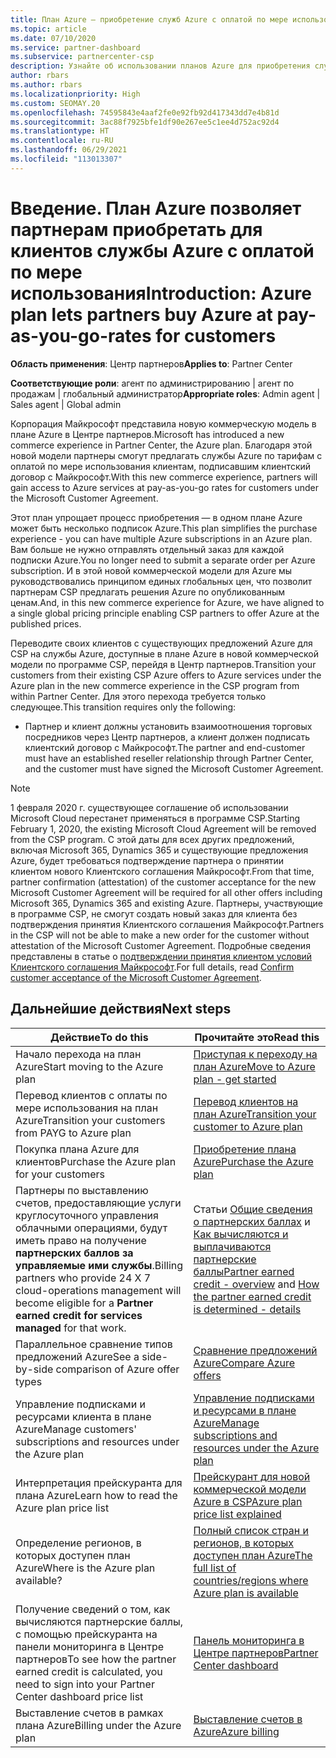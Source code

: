 ```yaml
---
title: План Azure — приобретение служб Azure с оплатой по мере использования
ms.topic: article
ms.date: 07/10/2020
ms.service: partner-dashboard
ms.subservice: partnercenter-csp
description: Узнайте об использовании планов Azure для приобретения служб Azure с оплатой по мере использования для клиентов. Узнайте также о новых требованиях к безопасности.
author: rbars
ms.author: rbars
ms.localizationpriority: High
ms.custom: SEOMAY.20
ms.openlocfilehash: 74595843e4aaf2fe0e92fb92d417343dd7e4b81d
ms.sourcegitcommit: 3ac88f7925bfe1df90e267ee5c1ee4d752ac92d4
ms.translationtype: HT
ms.contentlocale: ru-RU
ms.lasthandoff: 06/29/2021
ms.locfileid: "113013307"
---
```

# <a name="introduction-azure-plan-lets-partners-buy-azure-at-pay-as-you-go-rates-for-customers"></a><span data-ttu-id="c148c-104">Введение. План Azure позволяет партнерам приобретать для клиентов службы Azure с оплатой по мере использования</span><span class="sxs-lookup"><span data-stu-id="c148c-104">Introduction: Azure plan lets partners buy Azure at pay-as-you-go-rates for customers</span></span>

<span data-ttu-id="c148c-105">**Область применения**: Центр партнеров</span><span class="sxs-lookup"><span data-stu-id="c148c-105">**Applies to**: Partner Center</span></span>

<span data-ttu-id="c148c-106">**Соответствующие роли**: агент по администрированию | агент по продажам | глобальный администратор</span><span class="sxs-lookup"><span data-stu-id="c148c-106">**Appropriate roles**: Admin agent | Sales agent | Global admin</span></span>

<span data-ttu-id="c148c-107">Корпорация Майкрософт представила новую коммерческую модель в плане Azure в Центре партнеров.</span><span class="sxs-lookup"><span data-stu-id="c148c-107">Microsoft has introduced a new commerce experience in Partner Center, the Azure plan.</span></span>  <span data-ttu-id="c148c-108">Благодаря этой новой модели партнеры смогут предлагать службы Azure по тарифам с оплатой по мере использования клиентам, подписавшим клиентский договор с Майкрософт.</span><span class="sxs-lookup"><span data-stu-id="c148c-108">With this new commerce experience, partners will gain access to Azure services at pay-as-you-go rates for customers under the Microsoft Customer Agreement.</span></span>

<span data-ttu-id="c148c-109">Этот план упрощает процесс приобретения — в одном плане Azure может быть несколько подписок Azure.</span><span class="sxs-lookup"><span data-stu-id="c148c-109">This plan simplifies the purchase experience - you can have multiple Azure subscriptions in an Azure plan.</span></span> <span data-ttu-id="c148c-110">Вам больше не нужно отправлять отдельный заказ для каждой подписки Azure.</span><span class="sxs-lookup"><span data-stu-id="c148c-110">You no longer need to submit a separate order per Azure subscription.</span></span> <span data-ttu-id="c148c-111">И в этой новой коммерческой модели для Azure мы руководствовались принципом единых глобальных цен, что позволит партнерам CSP предлагать решения Azure по опубликованным ценам.</span><span class="sxs-lookup"><span data-stu-id="c148c-111">And, in this new commerce experience for Azure, we have aligned to a single global pricing principle enabling CSP partners to offer Azure at the published prices.</span></span>

<span data-ttu-id="c148c-112">Переводите своих клиентов с существующих предложений Azure для CSP на службы Azure, доступные в плане Azure в новой коммерческой модели по программе CSP, перейдя в Центр партнеров.</span><span class="sxs-lookup"><span data-stu-id="c148c-112">Transition your customers from their existing CSP Azure offers to Azure services under the Azure plan in the new commerce experience in the CSP program from within Partner Center.</span></span> <span data-ttu-id="c148c-113">Для этого перехода требуется только следующее.</span><span class="sxs-lookup"><span data-stu-id="c148c-113">This transition requires only the following:</span></span>

- <span data-ttu-id="c148c-114">Партнер и клиент должны установить взаимоотношения торговых посредников через Центр партнеров, а клиент должен подписать клиентский договор с Майкрософт.</span><span class="sxs-lookup"><span data-stu-id="c148c-114">The partner and end-customer must have an established reseller relationship through Partner Center, and the customer must have signed the Microsoft Customer Agreement.</span></span>

>[!Note]
><span data-ttu-id="c148c-115">1 февраля 2020 г. существующее соглашение об использовании Microsoft Cloud перестанет применяться в программе CSP.</span><span class="sxs-lookup"><span data-stu-id="c148c-115">Starting February 1, 2020, the existing Microsoft Cloud Agreement will be removed from the CSP program.</span></span> <span data-ttu-id="c148c-116">С этой даты для всех других предложений, включая Microsoft 365, Dynamics 365 и существующие предложения Azure, будет требоваться подтверждение партнера о принятии клиентом нового Клиентского соглашения Майкрософт.</span><span class="sxs-lookup"><span data-stu-id="c148c-116">From that time, partner confirmation (attestation) of the customer acceptance for the new Microsoft Customer Agreement will be required for all other offers including Microsoft 365, Dynamics 365 and existing Azure.</span></span> <span data-ttu-id="c148c-117">Партнеры, участвующие в программе CSP, не смогут создать новый заказ для клиента без подтверждения принятия Клиентского соглашения Майкрософт.</span><span class="sxs-lookup"><span data-stu-id="c148c-117">Partners in the CSP will not be able to make a new order for the customer without attestation of the Microsoft Customer Agreement.</span></span> <span data-ttu-id="c148c-118">Подробные сведения представлены в статье о [подтверждении принятия клиентом условий Клиентского соглашения Майкрософт](confirm-customer-agreement.md).</span><span class="sxs-lookup"><span data-stu-id="c148c-118">For full details, read [Confirm customer acceptance of the Microsoft Customer Agreement](confirm-customer-agreement.md).</span></span>


## <a name="next-steps"></a><span data-ttu-id="c148c-119">Дальнейшие действия</span><span class="sxs-lookup"><span data-stu-id="c148c-119">Next steps</span></span>

|<span data-ttu-id="c148c-120">**Действие**</span><span class="sxs-lookup"><span data-stu-id="c148c-120">**To do this**</span></span>   |<span data-ttu-id="c148c-121">**Прочитайте это**</span><span class="sxs-lookup"><span data-stu-id="c148c-121">**Read this**</span></span>   |
|------------------|---------------------|
|<span data-ttu-id="c148c-122">Начало перехода на план Azure</span><span class="sxs-lookup"><span data-stu-id="c148c-122">Start moving to the Azure plan</span></span>|[<span data-ttu-id="c148c-123">Приступая к переходу на план Azure</span><span class="sxs-lookup"><span data-stu-id="c148c-123">Move to Azure plan - get started</span></span>](azure-plan-get-started.md)
|<span data-ttu-id="c148c-124">Перевод клиентов с оплаты по мере использования на план Azure</span><span class="sxs-lookup"><span data-stu-id="c148c-124">Transition your customers from PAYG to Azure plan</span></span>|[<span data-ttu-id="c148c-125">Перевод клиентов на план Azure</span><span class="sxs-lookup"><span data-stu-id="c148c-125">Transition your customer to Azure plan</span></span>](azure-plan-transition.md)|
|<span data-ttu-id="c148c-126">Покупка плана Azure для клиентов</span><span class="sxs-lookup"><span data-stu-id="c148c-126">Purchase the Azure plan for your customers</span></span>|[<span data-ttu-id="c148c-127">Приобретение плана Azure</span><span class="sxs-lookup"><span data-stu-id="c148c-127">Purchase the Azure plan</span></span>](purchase-azure-plan.md)|
|<span data-ttu-id="c148c-128">Партнеры по выставлению счетов, предоставляющие услуги круглосуточного управления облачными операциями, будут иметь право на получение **партнерских баллов за управляемые ими службы**.</span><span class="sxs-lookup"><span data-stu-id="c148c-128">Billing partners who provide 24 X 7 cloud-operations management will become eligible for a **Partner earned credit for services managed** for that work.</span></span>|<span data-ttu-id="c148c-129">Статьи [Общие сведения о партнерских баллах](partner-earned-credit.md) и [Как вычисляются и выплачиваются партнерские баллы](partner-earned-credit-explanation.md)</span><span class="sxs-lookup"><span data-stu-id="c148c-129">[Partner earned credit - overview](partner-earned-credit.md) and [How the partner earned credit is determined - details](partner-earned-credit-explanation.md)</span></span>|
|<span data-ttu-id="c148c-130">Параллельное сравнение типов предложений Azure</span><span class="sxs-lookup"><span data-stu-id="c148c-130">See a side-by-side comparison of Azure offer types</span></span>|[<span data-ttu-id="c148c-131">Сравнение предложений Azure</span><span class="sxs-lookup"><span data-stu-id="c148c-131">Compare Azure offers</span></span>](compare-azure-offers.md)|
|<span data-ttu-id="c148c-132">Управление подписками и ресурсами клиента в плане Azure</span><span class="sxs-lookup"><span data-stu-id="c148c-132">Manage customers' subscriptions and resources under the Azure plan</span></span>|[<span data-ttu-id="c148c-133">Управление подписками и ресурсами в плане Azure</span><span class="sxs-lookup"><span data-stu-id="c148c-133">Manage subscriptions and resources under the Azure plan</span></span>](azure-plan-manage.md)|
|<span data-ttu-id="c148c-134">Интерпретация прейскуранта для плана Azure</span><span class="sxs-lookup"><span data-stu-id="c148c-134">Learn how to read the Azure plan price list</span></span>   |[<span data-ttu-id="c148c-135">Прейскурант для новой коммерческой модели Azure в CSP</span><span class="sxs-lookup"><span data-stu-id="c148c-135">Azure plan price list explained</span></span>](azure-plan-price-list.md)|
|<span data-ttu-id="c148c-136">Определение регионов, в которых доступен план Azure</span><span class="sxs-lookup"><span data-stu-id="c148c-136">Where is the Azure plan available?</span></span>|[<span data-ttu-id="c148c-137">Полный список стран и регионов, в которых доступен план Azure</span><span class="sxs-lookup"><span data-stu-id="c148c-137">The full list of countries/regions where Azure plan is available</span></span>](https://query.prod.cms.rt.microsoft.com/cms/api/am/binary/RE3QN0x)
|<span data-ttu-id="c148c-138">Получение сведений о том, как вычисляются партнерские баллы, с помощью прейскуранта на панели мониторинга в Центре партнеров</span><span class="sxs-lookup"><span data-stu-id="c148c-138">To see how the partner earned credit is calculated, you need to sign into your Partner Center dashboard price list</span></span>|[<span data-ttu-id="c148c-139">Панель мониторинга в Центре партнеров</span><span class="sxs-lookup"><span data-stu-id="c148c-139">Partner Center dashboard</span></span>](https://partner.microsoft.com/dashboard/home)|
|<span data-ttu-id="c148c-140">Выставление счетов в рамках плана Azure</span><span class="sxs-lookup"><span data-stu-id="c148c-140">Billing under the Azure plan</span></span>|[<span data-ttu-id="c148c-141">Выставление счетов в Azure</span><span class="sxs-lookup"><span data-stu-id="c148c-141">Azure billing</span></span>](azure-plan-billing.md)|
